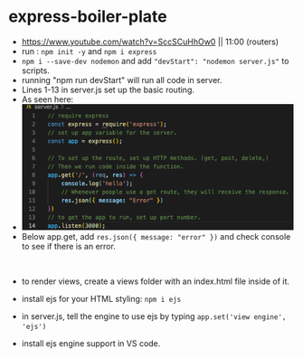 # express-boiler-plate
* https://www.youtube.com/watch?v=SccSCuHhOw0 || 11:00 (routers)
* run : ```npm init -y``` and ```npm i express```
* ``` npm i --save-dev nodemon ``` and add ```"devStart": "nodemon server.js"``` to scripts.
* running "npm run devStart" will run all code in server.
* Lines 1-13 in server.js set up the basic routing.
* As seen here:
* ![server setup code](./assets/images/server-setup-express.png)
* Below app.get, add ```res.json({ message: "error" })``` and check console to see if there is an error. 
<br>

* to render views, create a views folder with an index.html file inside of it.
* install ejs for your HTML styling: ```npm i ejs```

* in server.js, tell the engine to use ejs by typing ```app.set('view engine', 'ejs')```
* install ejs engine support in VS code.